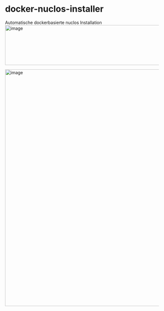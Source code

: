# docker-nuclos-installer
Automatische dockerbasierte nuclos Installation
<img width="869" height="131" alt="image" src="https://github.com/user-attachments/assets/23a36369-8838-4b21-a55f-e9df59709a01" />


<img width="795" height="776" alt="image" src="https://github.com/user-attachments/assets/51877ccb-1e2e-4cd1-8400-63429c38def8" />



